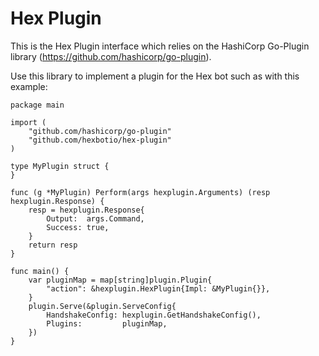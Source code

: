 # Hex Plugin

This is the Hex Plugin interface which relies on the HashiCorp Go-Plugin library (https://github.com/hashicorp/go-plugin).

Use this library to implement a plugin for the Hex bot such as with this example:

```
package main

import (
	"github.com/hashicorp/go-plugin"
	"github.com/hexbotio/hex-plugin"
)

type MyPlugin struct {
}

func (g *MyPlugin) Perform(args hexplugin.Arguments) (resp hexplugin.Response) {
	resp = hexplugin.Response{
		Output:  args.Command,
		Success: true,
	}
	return resp
}

func main() {
	var pluginMap = map[string]plugin.Plugin{
		"action": &hexplugin.HexPlugin{Impl: &MyPlugin{}},
	}
	plugin.Serve(&plugin.ServeConfig{
		HandshakeConfig: hexplugin.GetHandshakeConfig(),
		Plugins:         pluginMap,
	})
}
```
